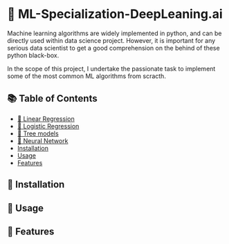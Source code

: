 # :rocket: ML-Specialization-DeepLeaning.ai
Machine learning algorithms are widely implemented in python,
and can be directly used within data science project. However, it is important for any serious data scientist to get a good comprehension on the behind of these python black-box.

In the scope of this project, I undertake the passionate task to implement some of the most common ML algorithms from scracth.
## :books: Table of Contents
<!-- Markdown TOC -->

- [:open_file_folder: Linear Regression](linear-regression/)
- [:open_file_folder: Logistic Regression](logistic-regression/)
- [:open_file_folder: Tree models](tree-models/)
- [:open_file_folder: Neural Network](neural-network/)
- [Installation](#installation)
- [Usage](#Usage)
- [Features](#features)

<!-- /Markdown TOC -->
## 📌 Installation
## 🧰 Usage
## 📌 Features
